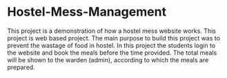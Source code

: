 # Hostel-Mess-Management
This project is a demonstration of how a hostel mess website works. This project is web based project. The main purpose to build this project was to prevent the wastage of food in hostel. In this project the students login to the website and book the meals before the time provided. The total meals will be shown to the warden (admin), according to which the meals are prepared. 
